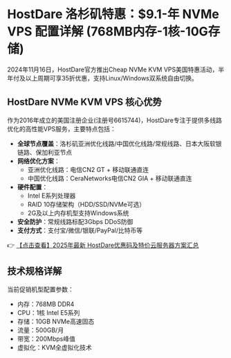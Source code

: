 # HostDare 洛杉矶特惠：$9.1-年 NVMe VPS 配置详解 (768MB内存-1核-10G存储)

2024年11月16日，HostDare官方推出Cheap NVMe KVM VPS美国特惠活动，半年付及以上周期可享35折优惠，支持Linux/Windows双系统自由切换。

## HostDare NVMe KVM VPS 核心优势

作为2016年成立的美国注册企业(注册号6615744)，HostDare专注于提供多线路优化的高性能VPS服务，主要特点包括：

- **全球节点覆盖**：洛杉矶亚洲优化线路/中国优化线路/常规线路、日本大阪软银链路、保加利亚节点
- **网络优化方案**：
  - 亚洲优化线路：电信CN2 GT + 移动联通直连
  - 中国优化线路：CeraNetworks电信CN2 GIA + 移动联通直连
- **硬件配置**：
  - Intel E系列处理器
  - RAID 10存储架构（HDD/SSD/NVMe可选）
  - 2G及以上内存机型支持Windows系统
- **安全防护**：常规线路标配3Gbps DDoS防御
- **支付方式**：支付宝/微信/银联/PayPal/比特币等

👉 [【点击查看】2025年最新 HostDare优惠码及特价云服务器方案汇总](https://bit.ly/hostdare)

## 技术规格详解

当前促销机型配置参数：
- 内存：768MB DDR4
- CPU：1核 Intel E5系列
- 存储：10GB NVMe高速固态
- 流量：500GB/月
- 带宽：200Mbps峰值
- 虚拟化：KVM全虚拟化技术